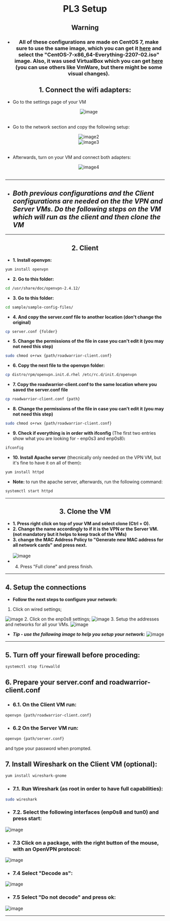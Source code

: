 <center>

# **PL3 Setup**

## Warning

- ### All of these configurations are made on CentOS 7, make sure to use the same image, which you can get it [here](http://ftp.dei.uc.pt/pub/linux/CentOS/7.9.2009/isos/x86_64/) and select the "**CentOS-7-x86_64-Everything-2207-02.iso**" image. Also, it was used VirtualBox which you can get [here](https://www.virtualbox.org/wiki/Downloads) (you can use others like VmWare, but there might be some visual changes).

## **1. Connect the wifi adapters:**
</center>

- Go to the settings page of your VM</br><center>
![image](images/image.png "settings")</br></br>

- Go to the network section and copy the following setup:</br><center>
![image2](images/image3.png "setup adapter 1")</br>
![image3](images/image4.png "setup adapter 2")</br></br>

- Afterwards, turn on your VM and connect both adapters:</br><center>
![image4](images/image5.png "connect adapters")</br></br>
---

- ## ***Both previous configurations and the Client configurations are needed on the the VPN and Server VMs. Do the following steps on the VM which will run as the client and then clone the VM***

---
<center> 

## **2. Client**

</center> 

- **1. Install openvpn:**
``` bash
yum install openvpn
```
- **2. Go to this folder:**
```bash
cd /usr/share/doc/openvpn-2.4.12/
```
- **3. Go to this folder:**
``` bash
cd sample/sample-config-files/
```
- **4. And copy the server.conf file to another location (don't change the original)**
``` bash
cp server.conf {folder}
```
- **5. Change the permissions of the file in case you can't edit it (you may not need this step)**
``` bash
sudo chmod o+rwx {path/roadwarrior-client.conf}
```
- **6. Copy the next file to the openvpn folder:**
``` bash
cp distro/rpm/openvpn.init.d.rhel /etc/rc.d/init.d/openvpn
```
- **7. Copy the roadwarrior-client.conf to the same location where you saved the server.conf file**
``` bash
cp roadwarrior-client.conf {path}
```
- **8. Change the permissions of the file in case you can't edit it (you may not need this step)**
``` bash
sudo chmod o+rwx {path/roadwarrior-client.conf}
```
- **9. Check if everything is in order with ifconfig** (The first two entries show what you are looking for - enp0s3 and enp0s8)**:**
``` bash
ifconfig
```

- **10. Install Apache server** (thecnically only needed on the VPN VM, but it's fine to have it on all of them)**:**
``` bash
yum install httpd
```
- **Note:** to run the apache server, afterwards, run the following command:
``` bash
systemctl start httpd
```
---
<center>

## **3. Clone the VM**

</center>

- **1. Press right click on top of your VM and select clone (Ctrl + O).**
- **2. Change the name accordingly to if it is the VPN or the Server VM. (not mandatory but it helps to keep track of the VMs)**
- **3. change the MAC Address Policy to "Generate new MAC address for all network cards" and press next.**</br></br>
![image](images/image6.png "clone")
- 4. Press "Full clone" and press finish.

--- 

## **4. Setup the connections**
- **Follow the next steps to configure your network:**
1. Click on wired settings;

![image](images/image7.png "wired settings")
2. Click on the enp0s8 settings; 
![image](images/image8.png "click on the enp0s8 settings")
3. Setup the addresses and networks for all your VMs. 
![image](images/image9.png "enps0s8 settings")

- ***Tip - use the following image to help you setup your network:***
![image](images/image10.jpg "network setup")

---
## **5. Turn off your firewall before proceding:**
``` bash
systemctl stop firewalld
```


## **6. Prepare your server.conf and roadwarrior-client.conf**

- ### **6.1. On the Client VM run:** 
``` bash
openvpn {path/roadwarrior-client.conf}
```
- ### **6.2 On the Server VM run:**
``` bash
openvpn {path/server.conf}
```
and type your password when prompted.

## **7. Install Wireshark on the Client VM (optional):**
```bash
yum install wireshark-gnome
```
- ### **7.1. Run Wireshark (as root in order to have full capabilities):**
``` bash
sudo wireshark
```
- ### **7.2. Select the following interfaces (enp0s8 and tun0) and press start:**

![image](images/image11.png "wireshark setup")

- ### **7.3 Click on a package, with the right button of the mouse, with an OpenVPN protocol:**

![image](images/image12.png "OpenVPN protocol")

- ### **7.4 Select "Decode as":**

![image](images/image13.png "Decode as")

- ### **7.5 Select "Do not decode" and press ok:**

![image](images/image14.png "Do not decode")

---
